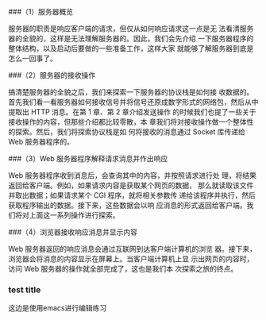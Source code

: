 ###（1）服务器概览

 服务器的职责是响应客户端的请求，但仅从如何响应请求这一点是无 法看清服务器的全貌的，这样是无法理解服务器的。因此，我们会先介绍 一下服务器程序的整体结构，以及启动后要做的一些准备工作，这样大家 就能够了解服务器到底是怎么一回事了。 

###（2）服务器的接收操作

 搞清楚服务器的全貌之后，我们来探索一下服务器的协议栈是如何接 收数据的。首先我们看一看服务器如何接收信号并将信号还原成数字形式的网络包，然后从中提取出 HTTP 消息。在第 1 章、第 2 章介绍发送操作 的时候我们也提了一些关于接收操作的内容，但那些介绍都比较零散，本 章我们将对接收操作做一个整体性的探索。然后，我们将探索协议栈是如 何将接收的消息通过 Socket 库传递给 Web 服务器程序的。 

###（3）Web 服务器程序解释请求消息并作出响应

 Web 服务器程序收到消息后，会查询其中的内容，并按照请求进行处 理，将结果返回给客户端。例如，如果请求内容是获取某个网页的数据， 那么就读取该文件并取出数据；如果请求某个 CGI 程序，就将相关参数传 递给该程序并执行，然后获取程序输出的数据。接下来，这些数据会以响 应消息的形式返回给客户端。我们将对上面这一系列操作进行探索。 

###（4）浏览器接收响应消息并显示内容

 Web 服务器返回的响应消息会通过互联网到达客户端计算机的浏览 器。接下来，浏览器会将消息的内容显示在屏幕上。当客户端计算机上显 示出网页的内容时，访问 Web 服务器的操作就全部完成了，这也是我们本 次探索之旅的终点。


### test title

这边是使用emacs进行编辑练习
